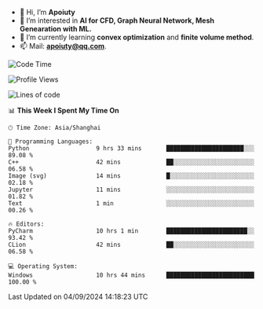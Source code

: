 - 👋 Hi, I’m **Apoiuty**
- 👀 I’m interested in **AI for CFD, Graph Neural Network, Mesh Genearation with ML.**
- 🌱 I’m currently learning **convex optimization** and **finite volume method**.
- 📫 Mail: **apoiuty@qq.com**.


<!--START_SECTION:waka-->
![Code Time](http://img.shields.io/badge/Code%20Time-1%2C223%20hrs%2028%20mins-blue)

![Profile Views](http://img.shields.io/badge/Profile%20Views-0-blue)

![Lines of code](https://img.shields.io/badge/From%20Hello%20World%20I%27ve%20Written-1.3%20million%20lines%20of%20code-blue)

📊 **This Week I Spent My Time On** 

```text
🕑︎ Time Zone: Asia/Shanghai

💬 Programming Languages: 
Python                   9 hrs 33 mins       ██████████████████████░░░   89.08 % 
C++                      42 mins             ██░░░░░░░░░░░░░░░░░░░░░░░   06.58 % 
Image (svg)              14 mins             █░░░░░░░░░░░░░░░░░░░░░░░░   02.18 % 
Jupyter                  11 mins             ░░░░░░░░░░░░░░░░░░░░░░░░░   01.82 % 
Text                     1 min               ░░░░░░░░░░░░░░░░░░░░░░░░░   00.26 % 

🔥 Editors: 
PyCharm                  10 hrs 1 min        ███████████████████████░░   93.42 % 
CLion                    42 mins             ██░░░░░░░░░░░░░░░░░░░░░░░   06.58 % 

💻 Operating System: 
Windows                  10 hrs 44 mins      █████████████████████████   100.00 % 
```


 Last Updated on 04/09/2024 14:18:23 UTC
<!--END_SECTION:waka-->



<!---
Apoiuty/Apoiuty is a ✨ special ✨ repository because its `README.md` (this file) appears on your GitHub profile.
You can click the Preview link to take a look at your changes.
--->
